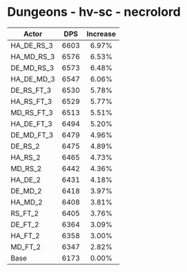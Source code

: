 # Dungeons - hv-sc - necrolord
| Actor | DPS | Increase |
|---|:---:|:---:|
|HA_DE_RS_3|6603|6.97%|
|HA_MD_RS_3|6576|6.53%|
|DE_MD_RS_3|6573|6.48%|
|HA_DE_MD_3|6547|6.06%|
|DE_RS_FT_3|6530|5.78%|
|HA_RS_FT_3|6529|5.77%|
|MD_RS_FT_3|6513|5.51%|
|HA_DE_FT_3|6494|5.20%|
|DE_MD_FT_3|6479|4.96%|
|DE_RS_2|6475|4.89%|
|HA_RS_2|6465|4.73%|
|MD_RS_2|6442|4.36%|
|HA_DE_2|6431|4.18%|
|DE_MD_2|6418|3.97%|
|HA_MD_2|6408|3.81%|
|RS_FT_2|6405|3.76%|
|DE_FT_2|6364|3.09%|
|HA_FT_2|6358|3.00%|
|MD_FT_2|6347|2.82%|
|Base|6173|0.00%|
